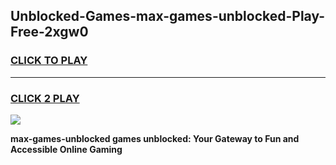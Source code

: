 
## Unblocked-Games-max-games-unblocked-Play-Free-2xgw0
<h3>
<a href="https://premium76.site?title=max-games-unblocked&ref=22A">CLICK TO PLAY</a></h3>
<hr>

<h3>
<a href="https://premium76.site?title=max-games-unblocked&ref=22A">CLICK 2 PLAY</a>
  
</h3>

<a href="https://premium76.site?title=max-games-unblocked&ref=22A"><img src="https://clearcache.store/games.png"></a>


**max-games-unblocked games unblocked: Your Gateway to Fun and Accessible Online Gaming**
